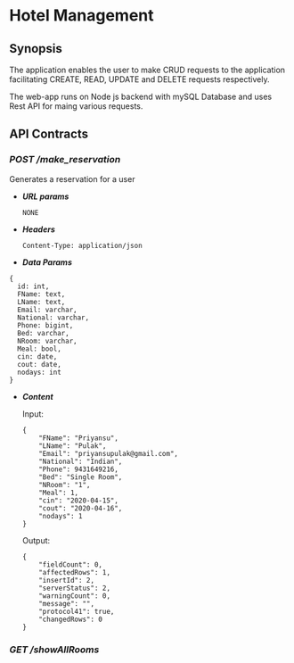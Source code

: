 # Hotel Management

## Synopsis

The application enables the user to make CRUD requests to the application facilitating CREATE, READ, UPDATE
 and DELETE requests respectively.
 
 The web-app runs on Node js backend with mySQL Database and uses Rest API for maing various requests.
 
 ## API Contracts
 
### ***POST /make_reservation***

Generates a reservation for a user

- ***URL params***
    
    `NONE`
    
- ***Headers*** 
 
     `Content-Type: application/json`
  
 - ***Data Params***
  
  ```
  {
    id: int,
    FName: text,
    LName: text,
    Email: varchar,
    National: varchar,
    Phone: bigint,
    Bed: varchar,
    NRoom: varchar,
    Meal: bool,
    cin: date,
    cout: date,
    nodays: int
  }
  ```
  
 - ***Content***
    
    Input:
 
    ```
    {
    	"FName": "Priyansu",
    	"LName": "Pulak",
    	"Email": "priyansupulak@gmail.com",
    	"National": "Indian",
    	"Phone": 9431649216,
    	"Bed": "Single Room",
    	"NRoom": "1",
    	"Meal": 1,
    	"cin": "2020-04-15",
    	"cout": "2020-04-16",
    	"nodays": 1
    }
    ```
   
   Output:
   
   ```
   {
       "fieldCount": 0,
       "affectedRows": 1,
       "insertId": 2,
       "serverStatus": 2,
       "warningCount": 0,
       "message": "",
       "protocol41": true,
       "changedRows": 0
   }
   ```

### ***GET /showAllRooms***